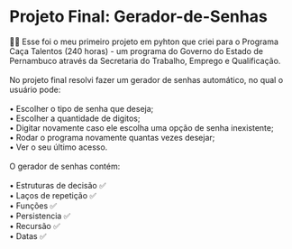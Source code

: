 ﻿# Projeto Final: Gerador-de-Senhas
👩‍💻 Esse foi o meu primeiro projeto em pyhton que criei para o Programa Caça Talentos (240 horas) - um programa do Governo do Estado de Pernambuco através da Secretaria do Trabalho, Emprego e Qualificação. <br>
<br>
No projeto final resolvi fazer um gerador de senhas automático, no qual o usuário pode: <br>
<br>• Escolher o tipo de senha que deseja;<br>• Escolher a quantidade de digitos;<br>• Digitar novamente caso ele escolha uma opção de senha inexistente;<br>• Rodar o programa novamente quantas vezes desejar;<br>• Ver o seu último acesso.<br>
<br>
O gerador de senhas contém: <br>
<br>• Estruturas de decisão :white_check_mark: <br>
• Laços de repetição :white_check_mark: <br>
• Funções :white_check_mark: <br>
• Persistencia :white_check_mark: <br>
• Recursão :white_check_mark: <br>
• Datas :white_check_mark: <br>

